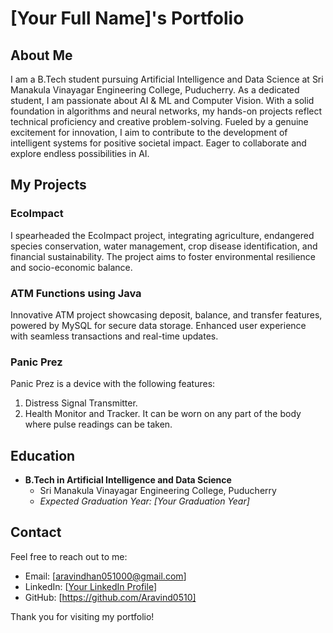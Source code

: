 # [Your Full Name]'s Portfolio

## About Me
I am a B.Tech student pursuing Artificial Intelligence and Data Science at Sri Manakula Vinayagar Engineering College, Puducherry. As a dedicated student, I am passionate about AI & ML and Computer Vision. With a solid foundation in algorithms and neural networks, my hands-on projects reflect technical proficiency and creative problem-solving. Fueled by a genuine excitement for innovation, I aim to contribute to the development of intelligent systems for positive societal impact. Eager to collaborate and explore endless possibilities in AI.

## My Projects

### EcoImpact
I spearheaded the EcoImpact project, integrating agriculture, endangered species conservation, water management, crop disease identification, and financial sustainability. The project aims to foster environmental resilience and socio-economic balance.

### ATM Functions using Java
Innovative ATM project showcasing deposit, balance, and transfer features, powered by MySQL for secure data storage. Enhanced user experience with seamless transactions and real-time updates.

### Panic Prez
Panic Prez is a device with the following features:
1. Distress Signal Transmitter.
2. Health Monitor and Tracker.
It can be worn on any part of the body where pulse readings can be taken.

## Education
- **B.Tech in Artificial Intelligence and Data Science**
  - Sri Manakula Vinayagar Engineering College, Puducherry
  - *Expected Graduation Year: [Your Graduation Year]*

## Contact
Feel free to reach out to me:
- Email: [aravindhan051000@gmail.com]
- LinkedIn: [[Your LinkedIn Profile](https://www.linkedin.com/in/aravindhan-a-b99a7223b/)]
- GitHub: [https://github.com/Aravind0510]

Thank you for visiting my portfolio!
